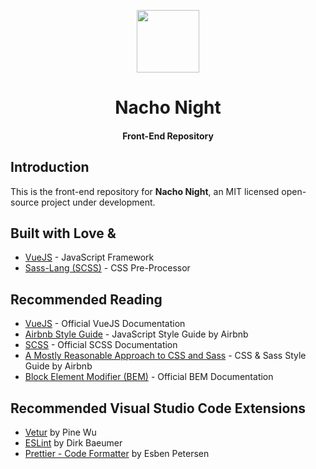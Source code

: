 
<p align="center"><a href="https://github.com/NachoNight" target="_blank" rel="noopener noreferrer"><img class="center" src="https://i.imgur.com/MObxII4.png" width="100"></a></p>

<h1 align="center">Nacho Night</h1>
<h4 align="center">Front-End Repository</h4>

## Introduction

This is the front-end repository for **Nacho Night**, an MIT licensed open-source project under development.

## Built with Love &

- [VueJS](https://vuejs.org/) - JavaScript Framework
- [Sass-Lang (SCSS)](https://sass-lang.com/) - CSS Pre-Processor

## Recommended Reading

- [VueJS](https://vuejs.org/v2/guide/) - Official VueJS Documentation
- [Airbnb Style Guide](https://github.com/airbnb/javascript) - JavaScript Style Guide by Airbnb
- [SCSS](https://sass-lang.com/documentation) - Official SCSS Documentation
- [A Mostly Reasonable Approach to CSS and Sass](https://github.com/airbnb/css) - CSS & Sass Style Guide by Airbnb
- [Block Element Modifier (BEM)](https://en.bem.info/methodology/) - Official BEM Documentation

## Recommended Visual Studio Code Extensions

- [Vetur](https://marketplace.visualstudio.com/items?itemName=octref.vetur) by Pine Wu
- [ESLint](https://marketplace.visualstudio.com/items?itemName=dbaeumer.vscode-eslint) by Dirk Baeumer
- [Prettier - Code Formatter](https://marketplace.visualstudio.com/items?itemName=esbenp.prettier-vscode) by Esben Petersen
